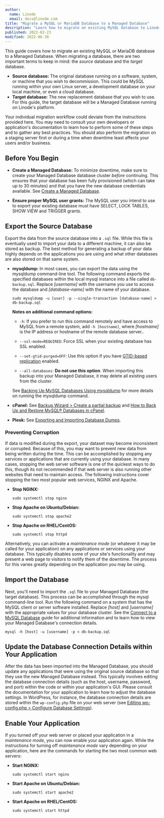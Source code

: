 ```yaml
---
author:
  name: Linode
  email: docs@linode.com
title: "Migrate a MySQL or MariaDB Database to a Managed Database"
description: "Learn how to migrate an existing MySQL database to Linode's Managed Database service."
published: 2022-02-23
modified: 2022-06-30
---
```


This guide covers how to migrate an existing MySQL or MariaDB database to a Managed Database. When migrating a database, there are two important terms to keep in mind: the *source* database and the *target* database.

- **Source database:** The original database running on a software, system, or machine that you wish to decommission. This could be MySQL running within your own Linux server, a development database on your local machine, or even a cloud database.
- **Target database:** The new replacement database that you wish to use. For this guide, the target database will be a Managed Database running on Linode's platform.

Your individual migration workflow could deviate from the instructions provided here. You may need to consult your own developers or application's documentation to learn how to perform some of these steps and to gather any best practices. You should also perform the migration on a staging server first or during a time when downtime least affects your users and/or business.

## Before You Begin

- **Create a Managed Database:** To minimize downtime, make sure to create your Managed Database database cluster *before* continuing. This ensures that your database has been fully provisioned (which can take up to 30 minutes) and that you have the new database credentials available. See [Create a Managed Database](/docs/products/databases/managed-databases/guides/create-database/).

- **Ensure proper MySQL user grants:** The MySQL user you intend to use to export your existing database must have SELECT, LOCK TABLES, SHOW VIEW and TRIGGER grants.

## Export the Source Database

Export the data from the source database into a `.sql` file. While this file is eventually used to import your data to a different machine, it can also be stored as backup. The best method for generating a backup of your data highly depends on the applications you are using and what other databases are also stored on that same system.

-   **mysqldump:** In most cases, you can export the data using the mysqldump command-line tool. The following command exports the specified databases within the local mysql instance into a file called `db-backup.sql`. Replace *[username]* with the username you use to access the database and *[database-name]* with the name of your database.

        sudo mysqldump -u [user] -p --single-transaction [database-name] > db-backup.sql

    **Notes on additional command options:**

    - `-h`: If you prefer to run this command remotely and have access to MySQL from a remote system, add `-h [hostname]`, where *[hostname]* is the IP address or hostname of the remote database server..

    - `--ssl-mode=REQUIRED`: Force SSL when your existing database has SSL enabled.

    - `--set-gtid-purged=OFF`: Use this option if you have [GTID-based replication](https://dev.mysql.com/doc/refman/8.0/en/replication-gtids-howto.html) enabled.

    - `--all-databases`: **Do not use this option**. When importing this backup into your Managed Database, it may delete all existing users from the cluster.

    See [Backing Up MySQL Databases Using mysqldump](/docs/guides/use-mysqldump-to-back-up-mysql-or-mariadb/) for more details on running the mysqldump command.

- **cPanel:** See [Backup Wizard > Create a partial backup](https://docs.cpanel.net/cpanel/files/backup-wizard/#create-a-partial-backup) and [How to Back Up and Restore MySQL® Databases in cPanel](https://blog.cpanel.com/how-to-back-up-and-restore-mysql-databases-in-cpanel/).

- **Plesk:** See [Exporting and Importing Database Dumps](https://docs.plesk.com/en-US/obsidian/reseller-guide/website-management/website-databases/exporting-and-importing-database-dumps.69538/#).

### Preventing Corruption

If data is modified during the export, your dataset may become inconsistent or corrupted. Because of this, you may want to prevent new data from being written during the time. This can be accomplished by stopping any services or applications that are currently using your database. In many cases, stopping the web server software is one of the quickest ways to do this, though its not recommended if that web server is also running other websites that need to maintain access. The following instructions cover stopping the two most popular web services, NGINX and Apache.

-   **Stop NGINX:**

        sudo systemctl stop nginx

-   **Stop Apache on Ubuntu/Debian:**

        sudo systemctl stop apache2

-   **Stop Apache on RHEL/CentOS:**

        sudo systemctl stop httpd

Alternatively, you can activate a _maintenance mode_ (or whatever it may be called for your application) on any applications or services using your database. This typically disables some of your site's functionality and may present a web page to visitors to notify them of the downtime. The process for this varies greatly depending on the application you may be using.

## Import the Database

Next, you'll need to import the `.sql` file to your Managed Database (the target database). This process can be accomplished through the mysql command-line tool. Run the following command on a system that has the MySQL client or server software installed. Replace *[host]* and *[username]* with the appropriate values for your database cluster. See the [Connect to a MySQL Database](/docs/products/databases/managed-databases/guides/mysql-connect/) guide for additional information and to learn how to view your Managed Database's connection details.

    mysql -h [host] -u [username] -p < db-backup.sql

## Update the Database Connection Details within Your Application

After the data has been imported into the Managed Database, you should update any applications that were using the original source database so that they use the new Managed Database instead. This typically involves editing the database connection details (such as the host, username, password, and port) within the code or within your application's GUI. Please consult the documentation for your application to learn how to adjust the database settings. In WordPress, for instance, the database connection details are stored within the `wp-config.php` file on your web server (see [Editing wp-config.php > Configure Database Settings](https://wordpress.org/support/article/editing-wp-config-php/)).

## Enable Your Application

If you turned off your web server or placed your application in a *maintenance mode*, you can now enable your application again. While the instructions for turning off *maintenance mode* vary depending on your application, here are the commands for starting the two most common web servers:

-   **Start NGINX:**

        sudo systemctl start nginx

-   **Start Apache on Ubuntu/Debian:**

        sudo systemctl start apache2

-   **Start Apache on RHEL/CentOS:**

        sudo systemctl start httpd
